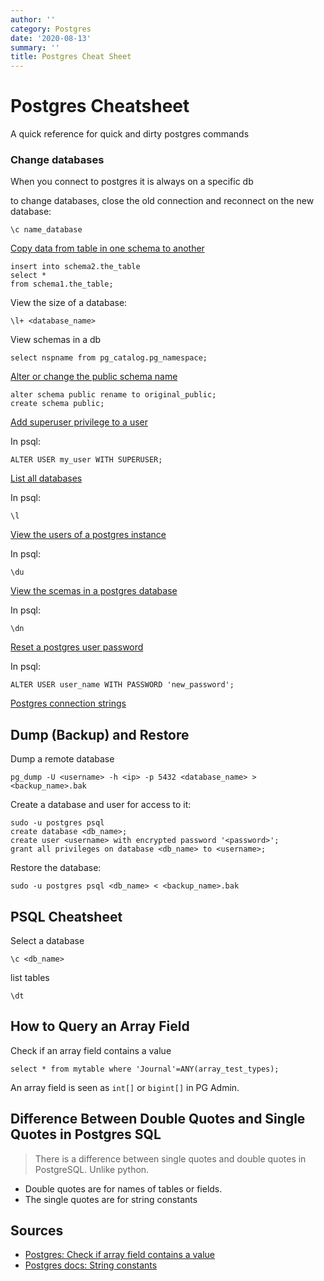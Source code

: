 ```yaml
---
author: ''
category: Postgres
date: '2020-08-13'
summary: ''
title: Postgres Cheat Sheet
---
```

# Postgres Cheatsheet 

A quick reference for  quick and dirty postgres commands

### Change databases

When you connect to postgres it is always on a specific db

to change databases, close the old connection and reconnect on the new database:

    \c name_database

[Copy data from table in one schema to another](https://stackoverflow.com/questions/39890502/how-to-copy-certain-tables-from-one-schema-to-another-within-same-db-in-postgres)

    insert into schema2.the_table
    select * 
    from schema1.the_table;

View the size of a database:

    \l+ <database_name>

View schemas in a db

    select nspname from pg_catalog.pg_namespace;

[Alter or change  the public schema name](https://stackoverflow.com/questions/24080832/postgres-best-way-to-move-data-from-public-schema-of-one-db-to-new-schema-of-an)

    alter schema public rename to original_public;
    create schema public;

[Add superuser privilege to a user](https://stackoverflow.com/questions/10757431/postgres-upgrade-a-user-to-be-a-superuser)

In psql:

    ALTER USER my_user WITH SUPERUSER;

[List all databases](https://dba.stackexchange.com/questions/1285/how-do-i-list-all-databases-and-tables-using-psql)

In psql:

    \l

[View the users of a postgres instance](https://unix.stackexchange.com/questions/201666/command-to-list-postgresql-user-accounts)

In psql:

    \du 

[View the scemas in a postgres database](https://dba.stackexchange.com/questions/40045/how-do-i-list-all-schemas-in-postgresql/40051)

In psql:

    \dn

[Reset a postgres user password](https://stackoverflow.com/questions/12720967/how-to-change-postgresql-user-password)

In psql:

    ALTER USER user_name WITH PASSWORD 'new_password';

[Postgres connection strings](https://stackoverflow.com/questions/3582552/postgresql-connection-url)

## Dump (Backup) and Restore

Dump a remote database

    pg_dump -U <username> -h <ip> -p 5432 <database_name> > <backup_name>.bak

Create a database and user for access to it:

    sudo -u postgres psql
    create database <db_name>;
    create user <username> with encrypted password '<password>';
    grant all privileges on database <db_name> to <username>;

Restore the database:

    sudo -u postgres psql <db_name> < <backup_name>.bak

## PSQL Cheatsheet

Select a database

    \c <db_name>

list tables

    \dt


## How to Query an Array Field

Check if an array field contains a value

    select * from mytable where 'Journal'=ANY(array_test_types);

An array field is seen as `int[]` or `bigint[]` in PG Admin.

## Difference Between Double Quotes and Single Quotes in Postgres SQL

> There is a difference between single quotes and double quotes in PostgreSQL. Unlike python.

* Double quotes are for names of tables or fields.
* The single quotes are for string constants


## Sources

* [Postgres: Check if array field contains a value](https://stackoverflow.com/questions/39643454/postgres-check-if-array-field-contains-value)
* [Postgres docs: String constants](https://www.postgresql.org/docs/9.4/sql-syntax-lexical.html)
